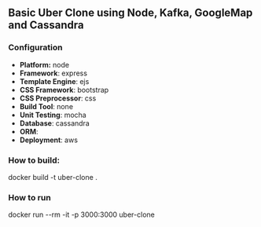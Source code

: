 ## Basic Uber Clone using Node, Kafka, GoogleMap and Cassandra

### Configuration
- **Platform:** node
- **Framework**: express
- **Template Engine**: ejs
- **CSS Framework**: bootstrap
- **CSS Preprocessor**: css
- **Build Tool**: none
- **Unit Testing**: mocha
- **Database**: cassandra
- **ORM**: 
- **Deployment**: aws

### How to build: 
docker build -t uber-clone .

### How to run 
docker run --rm -it -p 3000:3000 uber-clone  
